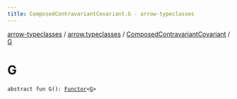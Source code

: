 ```yaml
---
title: ComposedContravariantCovariant.G - arrow-typeclasses
---
```


[arrow-typeclasses](../../index.html) / [arrow.typeclasses](../index.html) / [ComposedContravariantCovariant](index.html) / [G](./-g.html)

# G

`abstract fun G(): `[`Functor`](../-functor/index.html)`<`[`G`](index.html#G)`>`